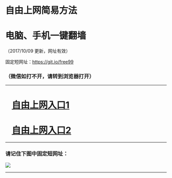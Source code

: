 ﻿# 自由上网简易方法

# 电脑、手机一键翻墙

（2017/10/09 更新，网址有效）

固定短网址：https://git.io/free99

### （微信如打不开，请转到浏览器打开）


***





# &nbsp;&nbsp; <a href="http://ft2775626152.fwq-tz-1001.info/fwqtz01.html?t=10090018349 " target="_blank">自由上网入口1</a>
# &nbsp;&nbsp; <a href="http://ft2807018159.fwq-tz-1002.info/fwqtz02.html?t=100900115313 " target="_blank">自由上网入口2</a>
***

### 请记住下图中固定短网址：

<img src="https://s3-us-west-2.amazonaws.com/fwq-1001/yjfq-20170905okok.png" /> 


***

